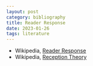 ```yaml
---
layout: post
category: bibliography
title: Reader Response
date: 2023-01-26
tags: literature
---
```


* Wikipedia, [Reader Response](https://en.m.wikipedia.org/wiki/Reader-response_criticism)
* Wikipedia, [Reception Theory](https://en.m.wikipedia.org/wiki/Reception_theory)

